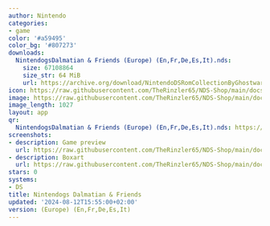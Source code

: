 ```yaml
---
author: Nintendo
categories:
- game
color: '#a59495'
color_bg: '#807273'
downloads:
  NintendogsDalmatian & Friends (Europe) (En,Fr,De,Es,It).nds:
    size: 67108864
    size_str: 64 MiB
    url: https://archive.org/download/NintendoDSRomCollectionByGhostware/NintendogsDalmatian%20%26%20Friends%20%28Europe%29%20%28En%2CFr%2CDe%2CEs%2CIt%29.nds
icon: https://raw.githubusercontent.com/TheRinzler65/NDS-Shop/main/docs/assets/images/icons/nintendogsdalmatian.png
image: https://raw.githubusercontent.com/TheRinzler65/NDS-Shop/main/docs/assets/images/icons/nintendogsdalmatian.png
image_length: 1027
layout: app
qr:
  NintendogsDalmatian & Friends (Europe) (En,Fr,De,Es,It).nds: https://db-nds-shop.netlify.app/assets/images/qr/nintendogsdalmatian--friends-europe-enfrdeesit-nds.png
screenshots:
- description: Game preview
  url: https://raw.githubusercontent.com/TheRinzler65/NDS-Shop/main/docs/assets/images/screenshots/nintendogsdalmatian/nintendogsdalmatian.png
- description: Boxart
  url: https://raw.githubusercontent.com/TheRinzler65/NDS-Shop/main/docs/assets/images/boxart/NintendogsDalmatian%20%26%20Friends%20(Europe)%20(En%2CFr%2CDe%2CEs%2CIt).nds.png
stars: 0
systems:
- DS
title: Nintendogs Dalmatian & Friends
updated: '2024-08-12T15:55:00+02:00'
version: (Europe) (En,Fr,De,Es,It)
---
```

